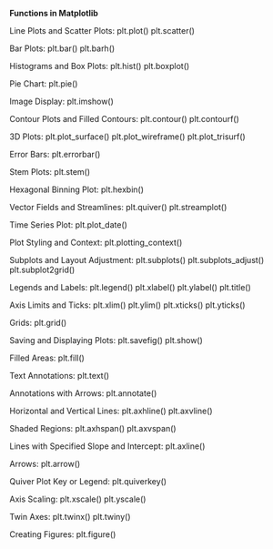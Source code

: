 **Functions in Matplotlib**

Line Plots and Scatter Plots:
plt.plot()
plt.scatter()

Bar Plots:
plt.bar()
plt.barh()

Histograms and Box Plots:
plt.hist()
plt.boxplot()

Pie Chart:
plt.pie()

Image Display:
plt.imshow()

Contour Plots and Filled Contours:
plt.contour()
plt.contourf()

3D Plots:
plt.plot_surface()
plt.plot_wireframe()
plt.plot_trisurf()

Error Bars:
plt.errorbar()

Stem Plots:
plt.stem()

Hexagonal Binning Plot:
plt.hexbin()

Vector Fields and Streamlines:
plt.quiver()
plt.streamplot()

Time Series Plot:
plt.plot_date()

Plot Styling and Context:
plt.plotting_context()

Subplots and Layout Adjustment:
plt.subplots()
plt.subplots_adjust()
plt.subplot2grid()

Legends and Labels:
plt.legend()
plt.xlabel()
plt.ylabel()
plt.title()

Axis Limits and Ticks:
plt.xlim()
plt.ylim()
plt.xticks()
plt.yticks()

Grids:
plt.grid()

Saving and Displaying Plots:
plt.savefig()
plt.show()

Filled Areas:
plt.fill()

Text Annotations:
plt.text()

Annotations with Arrows:
plt.annotate()

Horizontal and Vertical Lines:
plt.axhline()
plt.axvline()

Shaded Regions:
plt.axhspan()
plt.axvspan()

Lines with Specified Slope and Intercept:
plt.axline()

Arrows:
plt.arrow()

Quiver Plot Key or Legend:
plt.quiverkey()

Axis Scaling:
plt.xscale()
plt.yscale()

Twin Axes:
plt.twinx()
plt.twiny()

Creating Figures:
plt.figure()
